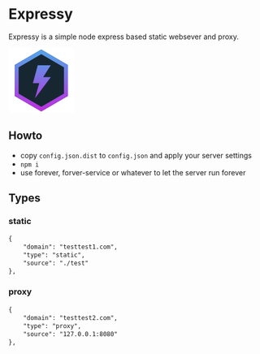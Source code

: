 # Expressy
Expressy is a simple node express based static websever and proxy.

![Expressy Logo](./assets/logo.png)

## Howto
* copy `config.json.dist` to `config.json` and apply your server settings
* `npm i`
* use forever, forver-service or whatever to let the server run forever


## Types
### static
```
{
    "domain": "testtest1.com",
    "type": "static",
    "source": "./test"
},
```

### proxy
```
{
    "domain": "testtest2.com",
    "type": "proxy",
    "source": "127.0.0.1:8080"
},
```